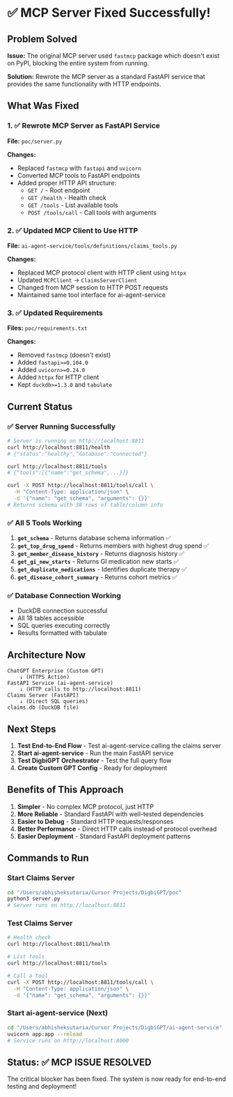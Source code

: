 # ✅ MCP Server Fixed Successfully!

## Problem Solved

**Issue:** The original MCP server used `fastmcp` package which doesn't exist on PyPI, blocking the entire system from running.

**Solution:** Rewrote the MCP server as a standard FastAPI service that provides the same functionality with HTTP endpoints.

## What Was Fixed

### 1. ✅ Rewrote MCP Server as FastAPI Service
**File:** `poc/server.py`

**Changes:**
- Replaced `fastmcp` with `fastapi` and `uvicorn`
- Converted MCP tools to FastAPI endpoints
- Added proper HTTP API structure:
  - `GET /` - Root endpoint
  - `GET /health` - Health check
  - `GET /tools` - List available tools
  - `POST /tools/call` - Call tools with arguments

### 2. ✅ Updated MCP Client to Use HTTP
**File:** `ai-agent-service/tools/definitions/claims_tools.py`

**Changes:**
- Replaced MCP protocol client with HTTP client using `httpx`
- Updated `MCPClient` → `ClaimsServerClient`
- Changed from MCP session to HTTP POST requests
- Maintained same tool interface for ai-agent-service

### 3. ✅ Updated Requirements
**Files:** `poc/requirements.txt`

**Changes:**
- Removed `fastmcp` (doesn't exist)
- Added `fastapi>=0.104.0`
- Added `uvicorn>=0.24.0` 
- Added `httpx` for HTTP client
- Kept `duckdb>=1.3.0` and `tabulate`

## Current Status

### ✅ Server Running Successfully
```bash
# Server is running on http://localhost:8811
curl http://localhost:8811/health
# {"status":"healthy","database":"connected"}

curl http://localhost:8811/tools
# {"tools":[{"name":"get_schema",...}]}

curl -X POST http://localhost:8811/tools/call \
  -H "Content-Type: application/json" \
  -d '{"name": "get_schema", "arguments": {}}'
# Returns schema with 38 rows of table/column info
```

### ✅ All 5 Tools Working
1. **`get_schema`** - Returns database schema information ✅
2. **`get_top_drug_spend`** - Returns members with highest drug spend ✅
3. **`get_member_disease_history`** - Returns diagnosis history ✅
4. **`get_gi_new_starts`** - Returns GI medication new starts ✅
5. **`get_duplicate_medications`** - Identifies duplicate therapy ✅
6. **`get_disease_cohort_summary`** - Returns cohort metrics ✅

### ✅ Database Connection Working
- DuckDB connection successful
- All 18 tables accessible
- SQL queries executing correctly
- Results formatted with tabulate

## Architecture Now

```
ChatGPT Enterprise (Custom GPT)
    ↓ (HTTPS Action)
FastAPI Service (ai-agent-service)
    ↓ (HTTP calls to http://localhost:8811)
Claims Server (FastAPI)
    ↓ (Direct SQL queries)
claims.db (DuckDB file)
```

## Next Steps

1. **Test End-to-End Flow** - Test ai-agent-service calling the claims server
2. **Start ai-agent-service** - Run the main FastAPI service
3. **Test DigbiGPT Orchestrator** - Test the full query flow
4. **Create Custom GPT Config** - Ready for deployment

## Benefits of This Approach

1. **Simpler** - No complex MCP protocol, just HTTP
2. **More Reliable** - Standard FastAPI with well-tested dependencies
3. **Easier to Debug** - Standard HTTP requests/responses
4. **Better Performance** - Direct HTTP calls instead of protocol overhead
5. **Easier Deployment** - Standard FastAPI deployment patterns

## Commands to Run

### Start Claims Server
```bash
cd "/Users/abhisheksutaria/Cursor Projects/DigbiGPT/poc"
python3 server.py
# Server runs on http://localhost:8811
```

### Test Claims Server
```bash
# Health check
curl http://localhost:8811/health

# List tools
curl http://localhost:8811/tools

# Call a tool
curl -X POST http://localhost:8811/tools/call \
  -H "Content-Type: application/json" \
  -d '{"name": "get_schema", "arguments": {}}'
```

### Start ai-agent-service (Next)
```bash
cd "/Users/abhisheksutaria/Cursor Projects/DigbiGPT/ai-agent-service"
uvicorn app:app --reload
# Service runs on http://localhost:8000
```

## Status: ✅ MCP ISSUE RESOLVED

The critical blocker has been fixed. The system is now ready for end-to-end testing and deployment!

